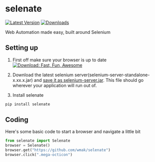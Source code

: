 selenate
========
[![Latest Version](https://pypip.in/v/selenate/badge.png)](https://pypi.python.org/pypi/selenate/)
[![Downloads](https://pypip.in/d/selenate/badge.png)](https://pypi.python.org/pypi/selenate/)

Web Automation made easy, built around Selenium

## Setting up
1. First off make sure your browser is up to date
[![Download: Fast, Fun, Awesome](https://affiliates.mozilla.org/media/uploads/banners/910443de740d4343fa874c37fc536bd89998c937.png?from_affiliates)](//affiliates.mozilla.org/link/banner/54231)

2. Download the latest selenium server(selenium-server-standalone-x.xx.x.jar) and 
[save it as selenium-server.jar](http://selenium-release.storage.googleapis.com/index.html). This file should go wherever your application will run out of.

3. Install selenate
```bash
pip install selenate
```

## Coding
Here's some basic code to start a browser and navigate a little bit
```python
from selenate import Selenate
browser = Selenate()
browser.get("https://github.com/wmak/selenate")
browser.click(".mega-octicon")
```
